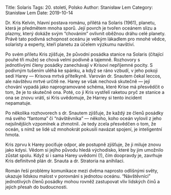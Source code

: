 Title: Solaris
Tags: 20. století, Polsko
Author: Stanisław Lem
Category: Stanisław Lem
Date: 2019-10-14

Dr. Kris Kelvin, hlavní postava románu, přilétá na Solaris (1961), planetu, která je předmětem mnoha sporů. Její povrch je tvořen oceánem slizu a plazmy, který dokáže svým “chováním” ovlivnit oběžnou dráhu celé planety. Právě tato podivná schopnost oceánu je velkým lákadlem pro mnohé vědce, solaristy a experty, kteří planetu za účelem výzkumu navštíví.

Po svém příletu Kris zjišťuje, že původní posádka stanice na Solaris (čítající pouhé tři muže) se chová velmi podivně a tajemně. Rozhovory s jednotlivými členy posádky zanechávají v Krisovi nepříjemné pocity. S podivným tušením uléhá ke spánku, a když se ráno vzbudí, v jeho pokoji sedí Harey — Krisova mrtvá přítelkyně. Varován dr. Snautem čekal leccos, ale návštěvu mrtvé určitě ne. Harey se však nechová skutečně — její chování vypadá jako naprogramované schéma, které Krise má přesvědčit o tom, že je to skutečně ona. Poté, co ji Kris vystřelí raketou pryč ze stanice a ona se znovu vrátí, si Kris uvědomuje, že Harrey si tento incident nepamatuje.

Po několika rozhovorech s dr. Snautem zjišťuje, že každý ze členů posádky má svého “fantoma” či “návštěvníka” — někoho, koho oceán vylovil z jeho nejsilnějších vzpomínek a zhmotnil. Je tedy zcela přesvědčen o tom, že oceán, s nímž se lidé už mnohokrát pokusili navázat spojení, je inteligentní hmota.

Kris zprvu k Harey pociťuje odpor, ale postupně zjišťuje, že ji miluje znovu jako kdysi. Vědom si jejího původu hledá východisko, které by jim umožnilo zůstat spolu. Když si i sama Harey uvědomí (!), čím doopravdy je, zavrhuje Kris definitvně plán dr. Snauta a dr. Stratoria na anihilaci.

Román řeší problémy komunikace mezi dvěma naprosto odlišnými světy, ukazuje lidskou malost v porovnání s jednotou oceánu. “Návštěvníci” jednotlivých členů posádky mohou rovněž zastupovat vliv lidských činů a jejich přesah do budoucnosti.


